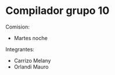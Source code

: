 # Compilador grupo 10

Comision: 

- Martes noche

Integrantes: 

- Carrizo Melany 
- Orlandi Mauro
